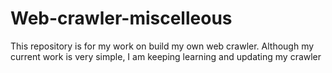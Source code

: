 # Web-crawler-miscelleous
This repository is for my work on build my own web crawler. Although my current work is very simple, I am keeping learning and updating my crawler
